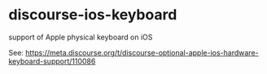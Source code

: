 # discourse-ios-keyboard
support of Apple physical keyboard on iOS


See: https://meta.discourse.org/t/discourse-optional-apple-ios-hardware-keyboard-support/110086
